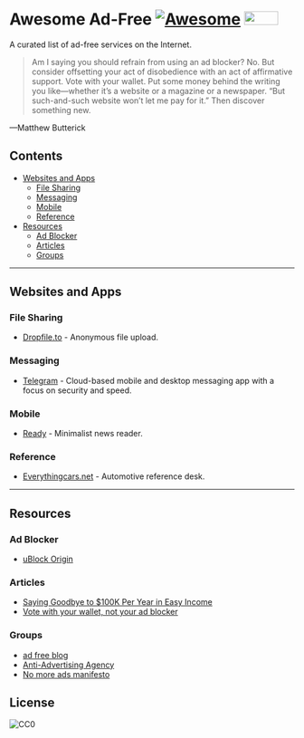 # Awesome Ad-Free [![Awesome](https://cdn.rawgit.com/sindresorhus/awesome/d7305f38d29fed78fa85652e3a63e154dd8e8829/media/badge.svg)](https://github.com/sindresorhus/awesome) <a href="https://nomoreads.org"><img src="https://nomoreads.org/img/nomoreads_logo_small.png" width="60" height="24"></a>

A curated list of ad-free services on the Internet.

>Am I saying you should refrain from using an ad blocker? No. But consider offsetting your act of disobedience with an act of affirmative support. Vote with your wallet. Put some money behind the writing you like—whether it’s a website or a magazine or a newspaper. “But such-and-such website won’t let me pay for it.” Then discover something new.

—Matthew Butterick

## Contents
* [Websites and Apps](#websites-and-apps)
  * [File Sharing](#file-sharing)
  * [Messaging](#messaging)
  * [Mobile](#mobile)
  * [Reference](#reference)
* [Resources](#resources)
  * [Ad Blocker](#ad-blocker)
  * [Articles](#articles)
  * [Groups](#more)

---

## Websites and Apps

### File Sharing
* [Dropfile.to](https://dropfile.to/) - Anonymous file upload.

### Messaging
* [Telegram](https://telegram.org/) - Cloud-based mobile and desktop messaging app with a focus on security and speed.

### Mobile
* [Ready](https://readytheapp.com/) - Minimalist news reader.

### Reference
* [Everythingcars.net](https://everythingcars.net/) - Automotive reference desk.

---

## Resources

### Ad Blocker
* [uBlock Origin](https://github.com/gorhill/uBlock)

### Articles
* [Saying Goodbye to $100K Per Year in Easy Income](https://www.stevepavlina.com/blog/2008/10/dropping-adsense-saying-goodbye-to-100k-per-year-in-easy-income/)
* [Vote with your wallet, not your ad blocker](http://practicaltypography.com/vote-with-your-wallet.html)

### Groups
* [ad free blog](http://adfreeblog.org/)
* [Anti-Advertising Agency](https://antiadvertisingagency.com/our-mission/)
* [No more ads manifesto](https://nomoreads.org/)

## License
![CC0](http://mirrors.creativecommons.org/presskit/buttons/88x31/svg/cc-zero.svg)
